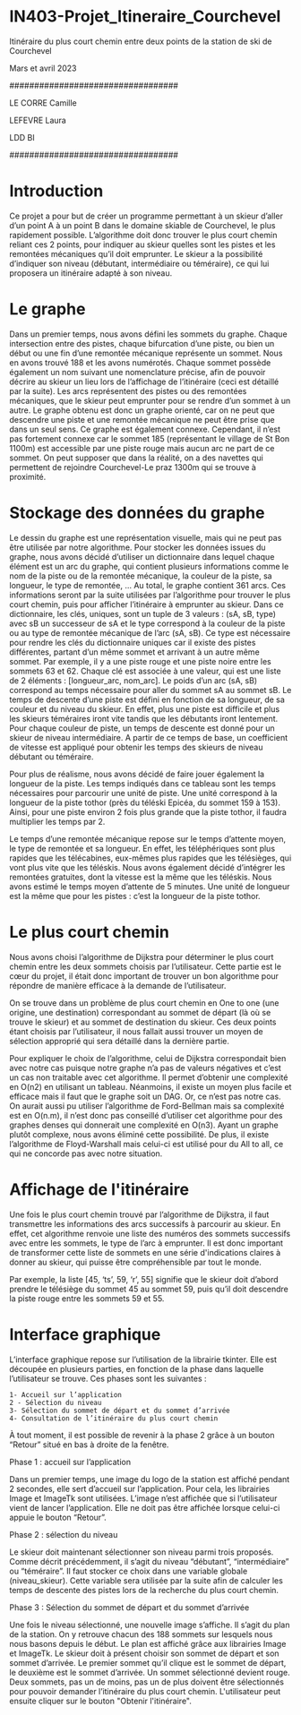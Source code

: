 # IN403-Projet_Itineraire_Courchevel
Itinéraire du plus court chemin entre deux points de la station de ski de Courchevel

Mars et avril 2023

##################################

LE CORRE Camille

LEFEVRE Laura

LDD BI

##################################


# Introduction

Ce projet a pour but de créer un programme permettant à un skieur d’aller d’un point A à un point B dans le domaine skiable de Courchevel, le plus rapidement possible.
L’algorithme doit donc trouver le plus court chemin reliant ces 2 points, pour indiquer au skieur quelles sont les pistes et les remontées mécaniques qu’il doit emprunter.
Le skieur a la possibilité d’indiquer son niveau (débutant, intermédiaire ou téméraire), ce qui lui proposera un itinéraire adapté à son niveau.


# Le graphe

Dans un premier temps, nous avons défini les sommets du graphe. Chaque intersection entre des pistes, chaque bifurcation d’une piste, ou bien un début ou une fin d’une remontée mécanique représente un sommet. Nous en avons trouvé 188 et les avons numérotés. Chaque sommet possède également un nom suivant une nomenclature précise, afin de pouvoir décrire au skieur un lieu lors de l’affichage de l’itinéraire (ceci est détaillé par la suite).
Les arcs représentent des pistes ou des remontées mécaniques, que le skieur peut emprunter pour se rendre d’un sommet à un autre.
Le graphe obtenu est donc un graphe orienté, car on ne peut que descendre une piste et une remontée mécanique ne peut être prise que dans un seul sens.
Ce graphe est également connexe. Cependant, il n’est pas fortement connexe car le sommet 185 (représentant le village de St Bon 1100m) est accessible par une piste rouge mais aucun arc ne part de ce sommet. On peut supposer que dans la réalité, on a des navettes qui permettent de rejoindre Courchevel-Le praz 1300m qui se trouve à proximité.


# Stockage des données du graphe

Le dessin du graphe est une représentation visuelle, mais qui ne peut pas être utilisée par notre algorithme. Pour stocker les données issues du graphe, nous avons décidé d’utiliser un dictionnaire dans lequel chaque élément est un arc du graphe, qui contient plusieurs informations comme le nom de la piste ou de la remontée mécanique, la couleur de la piste, sa longueur, le type de remontée, … Au total, le graphe contient 361 arcs. Ces informations seront par la suite utilisées par l’algorithme pour trouver le plus court chemin, puis pour afficher l’itinéraire à emprunter au skieur.
Dans ce dictionnaire, les clés, uniques, sont un tuple de 3 valeurs : (sA, sB, type) avec sB un successeur de sA et le type correspond à la couleur de la piste ou au type de remontée mécanique de l’arc (sA, sB). Ce type est nécessaire pour rendre les clés du dictionnaire uniques car il existe des pistes différentes, partant d’un même sommet et arrivant à un autre même sommet. Par exemple, il y a une piste rouge et une piste noire entre les sommets 63 et
62.
Chaque clé est associée à une valeur, qui est une liste de 2 éléments : [longueur_arc, nom_arc]. Le poids d’un arc (sA, sB) correspond au temps nécessaire pour aller du sommet sA au sommet sB. Le temps de descente d’une piste est défini en fonction de sa longueur, de sa couleur et du niveau du skieur. En effet, plus une piste est difficile et plus les skieurs téméraires iront vite tandis que les débutants iront lentement. Pour chaque couleur de piste, un temps de descente est donné pour un skieur de niveau intermédiaire. A partir de ce temps de base, un coefficient de vitesse est appliqué pour obtenir les temps des skieurs de niveau débutant ou téméraire.

Pour plus de réalisme, nous avons décidé de faire jouer également la longueur de la piste. Les temps indiqués dans ce tableau sont les temps nécessaires pour parcourir une unité de piste. Une unité correspond à la longueur de la piste tothor (près du téléski Epicéa, du sommet 159 à 153). Ainsi, pour une piste environ 2 fois plus grande que la piste tothor, il faudra multiplier les temps par 2.

Le temps d’une remontée mécanique repose sur le temps d’attente moyen, le type de remontée et sa longueur. En effet, les téléphériques sont plus rapides que les télécabines, eux-mêmes plus rapides que les télésièges, qui vont plus vite que les téléskis. Nous avons également décidé d’intégrer les remontées gratuites, dont la vitesse est la même que les téléskis. Nous avons estimé le temps moyen d’attente de 5 minutes. Une unité de longueur est la même que pour les pistes : c’est la longueur de la piste tothor.


# Le plus court chemin

Nous avons choisi l’algorithme de Dijkstra pour déterminer le plus court chemin entre les deux sommets choisis par l’utilisateur. Cette partie est le cœur du projet, il était donc important de trouver un bon algorithme pour répondre de manière efficace à la demande de l’utilisateur.

On se trouve dans un problème de plus court chemin en One to one (une origine, une destination) correspondant au sommet de départ (là où se trouve le skieur) et au sommet de destination du skieur. Ces deux points étant choisis par l’utilisateur, il nous fallait aussi trouver un moyen de sélection approprié qui sera détaillé dans la dernière partie.

Pour expliquer le choix de l’algorithme, celui de Dijkstra correspondait bien avec notre cas puisque notre graphe n’a pas de valeurs négatives et c’est un cas non traitable avec cet algorithme. Il permet d’obtenir une complexité en O(n2) en utilisant un tableau. 
Néanmoins, il existe un moyen plus facile et efficace mais il faut que le graphe soit un DAG. Or, ce n’est pas notre cas. On aurait aussi pu utiliser l’algorithme de Ford-Bellman mais sa complexité est en O(n.m), il n’est donc pas conseillé d’utiliser cet algorithme pour des graphes denses qui donnerait une complexité en O(n3). Ayant un graphe plutôt complexe, nous avons éliminé cette possibilité. De plus, il existe l’algorithme de Floyd-Warshall mais celui-ci est utilisé pour du All to all, ce qui ne concorde pas avec notre situation.


# Affichage de l'itinéraire

Une fois le plus court chemin trouvé par l’algorithme de Dijkstra, il faut transmettre les informations des arcs successifs à parcourir au skieur. En effet, cet algorithme renvoie une liste des numéros des sommets successifs avec entre les sommets, le type de l’arc à emprunter. Il est donc important de transformer cette liste de sommets en une série d'indications claires à donner au skieur, qui puisse être compréhensible par tout le monde.

Par exemple, la liste [45, ‘ts’, 59, ‘r’, 55] signifie que le skieur doit d’abord prendre le télésiège du sommet 45 au sommet 59, puis qu’il doit descendre la piste rouge entre les sommets 59 et 55.


# Interface graphique

L’interface graphique repose sur l’utilisation de la librairie tkinter. Elle est découpée en plusieurs parties, en fonction de la phase dans laquelle l’utilisateur se trouve. Ces phases sont les suivantes :

	1- Accueil sur l’application
	2 - Sélection du niveau
	3- Sélection du sommet de départ et du sommet d’arrivée
	4- Consultation de l’itinéraire du plus court chemin

À tout moment, il est possible de revenir à la phase 2 grâce à un bouton “Retour” situé en bas à droite de la fenêtre.

Phase 1 : accueil sur l’application

Dans un premier temps, une image du logo de la station est affiché pendant 2 secondes, elle sert d’accueil sur l’application. Pour cela, les librairies Image et ImageTk sont utilisées.
L’image n’est affichée que si l’utilisateur vient de lancer l’application. Elle ne doit pas être affichée lorsque celui-ci appuie le bouton “Retour”.

Phase 2 : sélection du niveau

Le skieur doit maintenant sélectionner son niveau parmi trois proposés. Comme décrit précédemment, il s’agit du niveau “débutant”, “intermédiaire” ou “téméraire”. Il faut stocker ce choix dans une variable globale (niveau_skieur). Cette variable sera utilisée par la suite afin de calculer les temps de descente des pistes lors de la recherche du plus court chemin.

Phase 3 : Sélection du sommet de départ et du sommet d’arrivée

Une fois le niveau sélectionné, une nouvelle image s’affiche. Il s’agit du plan de la station. On y retrouve chacun des 188 sommets sur lesquels nous nous basons depuis le début. Le plan est affiché grâce aux librairies Image et ImageTk. Le skieur doit à présent choisir son sommet de départ et son sommet d’arrivée. Le premier sommet qu’il clique est le sommet de départ, le deuxième est le sommet d’arrivée. Un sommet sélectionné devient rouge. Deux sommets, pas un de moins, pas un de plus doivent être sélectionnés pour pouvoir demander l’itinéraire du plus court chemin. L'utilisateur peut ensuite cliquer sur le bouton "Obtenir l'itinéraire".
